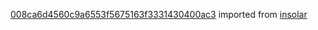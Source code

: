 [008ca6d4560c9a6553f5675163f3331430400ac3](https://github.com/insolar/insolar/commit/008ca6d4560c9a6553f5675163f3331430400ac3) imported from [insolar](https://github.com/insolar/insolar)
